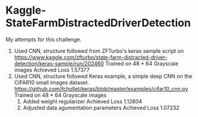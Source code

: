 # Kaggle-StateFarmDistractedDriverDetection
My attempts for this challenge. 

1. Used CNN, structure followed from ZFTurbo's keras sample script on 
   https://www.kaggle.com/zfturbo/state-farm-distracted-driver-detection/keras-sample/run/202460
   Trained on 48 * 64 Grayscale images
   Achieved Loss 1.57377
2. Used CNN, structure followed Keras example, a simple deep CNN on the CIFAR10 small images dataset.
   https://github.com/fchollet/keras/blob/master/examples/cifar10_cnn.py
   Trained on 48 * 64 Grayscale images
   1. Added weight regularizer
      Achieved Loss 1.12804
   2. Adjusted data agumentation parameters
      Achieved Loss 1.07232
   
